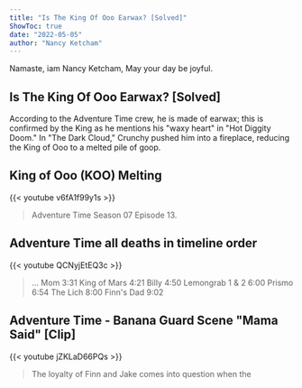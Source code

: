 ```yaml
---
title: "Is The King Of Ooo Earwax? [Solved]"
ShowToc: true 
date: "2022-05-05"
author: "Nancy Ketcham" 
---
```


Namaste, iam Nancy Ketcham, May your day be joyful.
## Is The King Of Ooo Earwax? [Solved]
 According to the Adventure Time crew, he is made of earwax; this is confirmed by the King as he mentions his "waxy heart" in "Hot Diggity Doom." In "The Dark Cloud," Crunchy pushed him into a fireplace, reducing the King of Ooo to a melted pile of goop.

## King of Ooo (KOO) Melting
{{< youtube v6fA1f99y1s >}}
>Adventure Time Season 07 Episode 13.

## Adventure Time all deaths in timeline order
{{< youtube QCNyjEtEQ3c >}}
>... Mom 3:31 King of Mars 4:21 Billy 4:50 Lemongrab 1 & 2 6:00 Prismo 6:54 The Lich 8:00 Finn's Dad 9:02 

## Adventure Time - Banana Guard Scene "Mama Said" [Clip]
{{< youtube jZKLaD66PQs >}}
>The loyalty of Finn and Jake comes into question when the 

